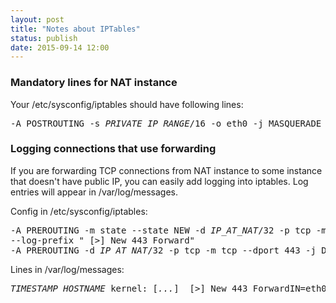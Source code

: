```yaml
---
layout: post
title: "Notes about IPTables"
status: publish
date: 2015-09-14 12:00
---
```

<h3>Mandatory lines for NAT instance</h3>

Your /etc/sysconfig/iptables should have following lines:
<pre>
-A POSTROUTING -s <i>PRIVATE_IP_RANGE</i>/16 -o eth0 -j MASQUERADE
</pre>

<h3>Logging connections that use forwarding</h3>

If you are forwarding TCP connections from NAT instance to some instance that doesn't have public IP, you can easily add logging into iptables. Log entries will appear in /var/log/messages.
<p/>
Config in /etc/sysconfig/iptables:
<pre>
-A PREROUTING -m state --state NEW -d <i>IP_AT_NAT</i>/32 -p tcp -m tcp --dport 443 -j LOG
--log-prefix " [>] New 443 Forward"
-A PREROUTING -d <i>IP_AT_NAT</i>/32 -p tcp -m tcp --dport 443 -j DNAT --to-destination <i>IP_AT_DESTINATION</i>:443
</pre>

Lines in /var/log/messages:
<pre>
<i>TIMESTAMP HOSTNAME</i> kernel: [<i>...</i>]  [>] New 443 ForwardIN=eth0 OUT= MAC=<i>MAC_ADDRESS</i> SRC=<i>PUBLIC_IP</i> DST=<i>IP_AT_NAT</i> LEN=60 TOS=0x00 PREC=0x00 TTL=47 ID=8304 DF PROTO=TCP SPT=38660 DPT=443 WINDOW=29200 RES=0x00 SYN URGP=0
</pre>
